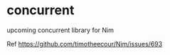 # concurrent
upcoming concurrent library for Nim

Ref https://github.com/timotheecour/Nim/issues/693
